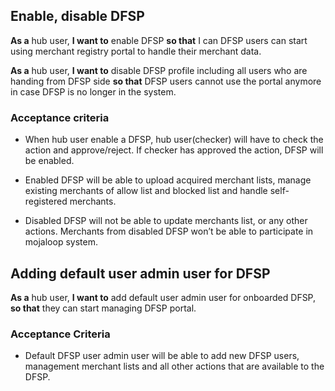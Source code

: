 ## Enable, disable DFSP  

**As a** hub user, **I want to** enable DFSP **so that** I can DFSP users can start using merchant registry portal to handle their merchant data.  

**As a** hub  user, **I want to** disable DFSP profile including all users who are handing from DFSP side **so that** DFSP users cannot use the portal anymore in case DFSP is no longer in the system. 

### Acceptance criteria 

* When hub user enable a DFSP, hub user(checker) will have to check the action and approve/reject. If checker has approved the action, DFSP will be enabled.  

* Enabled DFSP will be able to upload acquired merchant lists, manage existing merchants of allow list and blocked list and handle self-registered merchants.  

* Disabled DFSP will not be able to update merchants list, or any other actions. Merchants from disabled DFSP won’t be able to participate in mojaloop system.  


## Adding default user admin user for DFSP 

**As a** hub user, **I want to** add default user admin user for onboarded DFSP, **so that** they can start managing DFSP portal.  

### Acceptance Criteria 

* Default DFSP user admin user will be able to add new DFSP users, management merchant lists and all other actions that are available to the DFSP.  